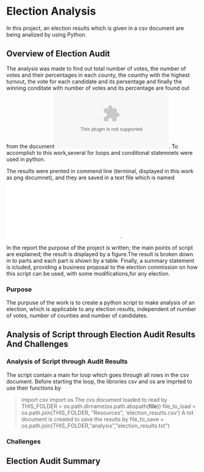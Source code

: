 # Election Analysis
In this project, an election results which is given in a csv document are being analized by using Python.
## Overview of Election Audit
The analysis was made to find out total number of votes, the number of votes and their percentages in each county, the counthy with the highest turnout, the vote for each candidate and its persentage and finally the winning conditate with number of votes and its percentage are found out from the document![election_resulsts.csv](.\election_results.csv). To accomplish to this work,several for loops and conditional statemnets were used in python.

The results were prented in commend line (terminal, displayed in this work as png documnet), and they are saved in a text file which is named ![election_results.txt](.\election_results.txt).

In the report the purpose of the project is written; the main points of script are explained; the result is displayed by a figure.The result is broken down in to parts and each part is shown by a table. Finally, a summary statement is icluded, providing a business proposal to the election commission on how this script can be used, with some modifications,for any election.

### Purpose
 The purpuse of the work is to create a python script to make analysis of an election, which is applicable to any election results, independent of number of votes, number of counties and number of candidates. 

## Analysis of Script through Election Audit Results And Challenges

### Analysis of Script through Audit Results
The script contain a main for loop which goes through all rows in the csv document. Before starting the loop, the librories csv and os are imprted to use their functions by
>import csv
>import os
The cvs document loaded to read by 
>THIS_FOLDER = os.path.dirname(os.path.abspath(__file__))
>file_to_load = os.path.join(THIS_FOLDER, "Resources", 'election_results.csv')
A txt document is created to save the results by
>file_to_save = os.path.join(THIS_FOLDER,"analysis","election_results.txt")

### Challenges 



## Election Audit Summary
